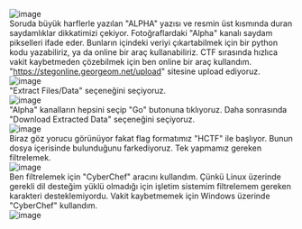 ![image](https://user-images.githubusercontent.com/88983987/207182209-1ea54f69-bca3-4933-ad91-e87b7aa15465.png)<br>
Soruda büyük harflerle yazılan "ALPHA" yazısı ve resmin üst kısmında duran saydamlıklar dikkatimizi çekiyor. Fotoğraflardaki "Alpha" kanalı saydam pikselleri ifade eder. Bunların içindeki veriyi çıkartabilmek için bir python kodu yazabiliriz, ya da online bir araç kullanabiliriz. CTF sırasında hızlıca vakit kaybetmeden çözebilmek için ben online bir araç kullandım.<br>
"https://stegonline.georgeom.net/upload" sitesine upload ediyoruz.<br>
![image](https://user-images.githubusercontent.com/88983987/207182510-e7004d86-f81d-4a51-a7cf-7a8065b58f74.png)<br>
"Extract Files/Data" seçeneğini seçiyoruz. <br>
![image](https://user-images.githubusercontent.com/88983987/207182632-ee5891db-9ec6-483f-85c3-512c8e30df1b.png)<br>
"Alpha" kanalların hepsini seçip "Go" butonuna tıklıyoruz. Daha sonrasında "Download Extracted Data" seçeneğini seçiyoruz.<br>
![image](https://user-images.githubusercontent.com/88983987/207182749-f91698bf-1bdd-4315-9b78-9665a9ba7239.png)<br>
Biraz göz yorucu görünüyor fakat flag formatımız "HCTF" ile başlıyor. Bunun dosya içerisinde bulunduğunu farkediyoruz. Tek yapmamız gereken filtrelemek. <br>
![image](https://user-images.githubusercontent.com/88983987/207182962-87007b1b-467b-4d1b-bf4c-bff9716a1b18.png)<br>
Ben filtrelemek için "CyberChef" aracını kullandım. Çünkü Linux üzerinde gerekli dil desteğim yüklü olmadığı için işletim sistemim filtrelemem gereken karakteri desteklemiyordu. Vakit kaybetmemek için Windows üzerinde "CyberChef" kullandım. <br>
![image](https://user-images.githubusercontent.com/88983987/207183539-2c254552-5c92-46cd-9e32-cd5165389085.png)
